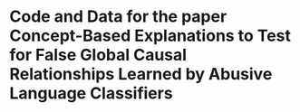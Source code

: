# Code and Data for the paper Concept-Based Explanations to Test for False Global Causal Relationships Learned by Abusive Language Classifiers
